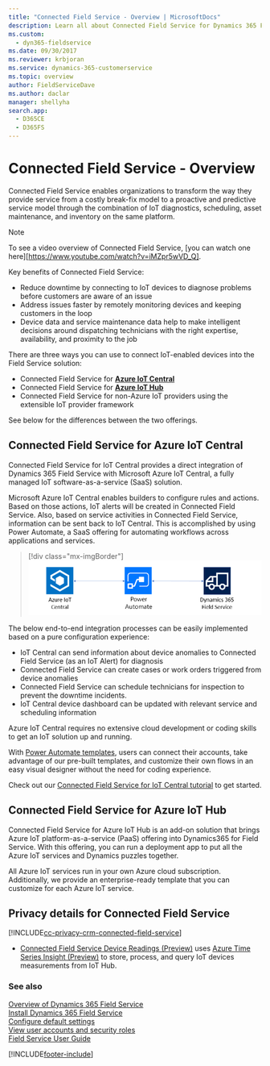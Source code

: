 ```yaml
---
title: "Connected Field Service - Overview | MicrosoftDocs"
description: Learn all about Connected Field Service for Dynamics 365 Field Service
ms.custom: 
  - dyn365-fieldservice
ms.date: 09/30/2017
ms.reviewer: krbjoran
ms.service: dynamics-365-customerservice
ms.topic: overview
author: FieldServiceDave
ms.author: daclar
manager: shellyha
search.app: 
  - D365CE
  - D365FS
---
```

# Connected Field Service - Overview

Connected Field Service enables organizations to transform the way they provide service from a costly break-fix model to a proactive and predictive service model through the combination of IoT diagnostics, scheduling, asset maintenance, and inventory on the same platform. 

>[!Note]
> To see a video overview of Connected Field Service, [you can watch one here][https://www.youtube.com/watch?v=iMZpr5wVD_Q].

Key benefits of Connected Field Service:

- Reduce downtime by connecting to IoT devices to diagnose problems before customers are aware of an issue
- Address issues faster by remotely monitoring devices and keeping customers in the loop
- Device data and service maintenance data help to make intelligent decisions around dispatching technicians with the right expertise, availability, and proximity to the job 

There are three ways you can use to connect IoT-enabled devices into the Field Service solution:
- Connected Field Service for [**Azure IoT Central**](https://azure.microsoft.com/services/iot-central/)
- Connected Field Service for [**Azure IoT Hub**](https://azure.microsoft.com/services/iot-hub/)
- Connected Field Service for non-Azure IoT providers using the extensible IoT provider framework

See below for the differences between the two offerings.

## Connected Field Service for Azure IoT Central

Connected Field Service for IoT Central provides a direct integration of Dynamics 365 Field Service with Microsoft Azure IoT Central, a fully managed IoT software-as-a-service (SaaS) solution. 

Microsoft Azure IoT Central enables builders to configure rules and actions. Based on those actions, IoT alerts will be created in Connected Field Service. Also, based on service activities in Connected Field Service, information can be sent back to IoT Central. This is accomplished by using Power Automate, a SaaS offering for automating workflows across applications and services. 

> [!div class="mx-imgBorder"]
> ![Diagram showing the relationships between Azure IoT Central, Power Automate, and Field Service](media/cfs-overview.png)
 
The below end-to-end integration processes can be easily implemented based on a pure configuration experience:

- IoT Central can send information about device anomalies to Connected Field Service (as an IoT Alert) for diagnosis
- Connected Field Service can create cases or work orders triggered from device anomalies
- Connected Field Service can schedule technicians for inspection to prevent the downtime incidents. 
- IoT Central device dashboard can be updated with relevant service and scheduling information

Azure IoT Central requires no extensive cloud development or coding skills to get an IoT solution up and running.  

With [Power Automate templates](https://preview.flow.microsoft.com/templates/), users can connect their accounts, take advantage of our pre-built templates, and customize their own flows in an easy visual designer without the need for coding experience.

Check out our [Connected Field Service for IoT Central tutorial](cfs-iot-tutorial-overview.md) to get started.

## Connected Field Service for Azure IoT Hub
Connected Field Service for Azure IoT Hub is an add-on solution that brings Azure IoT platform-as-a-service (PaaS) offering into Dynamics365 for Field Service. With this offering, you can run a deployment app to put all the Azure IoT services and Dynamics puzzles together.

All Azure IoT services run in your own Azure cloud subscription. Additionally, we provide an enterprise-ready template that you can customize for each Azure IoT service.

## Privacy details for Connected Field Service
[!INCLUDE[cc-privacy-crm-connected-field-service](../includes/cc-privacy-crm-connected-field-service.md)]

- [Connected Field Service Device Readings (Preview)](cfs-visualizations-iot-hub.md) uses [Azure Time Series Insight (Preview)](https://docs.microsoft.com/azure/time-series-insights/) to store, process, and query IoT devices measurements from IoT Hub.

### See also  
 [Overview of Dynamics 365 Field Service](../field-service/overview.md)    
 [Install Dynamics 365 Field Service](../field-service/install-field-service.md)   
 [Configure default settings](../field-service/configure-default-settings.md)   
 [View user accounts and security roles](../field-service/view-user-accounts-security-roles.md)<br>
 [Field Service User Guide](../field-service/user-guide.md) 
  



[!INCLUDE[footer-include](../includes/footer-banner.md)]
